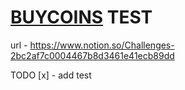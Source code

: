 # [BUYCOINS](https://buycoins.africa) TEST

url - https://www.notion.so/Challenges-2bc2af7c0004467b8d3461e41ecb89dd

TODO
[x] - add test
